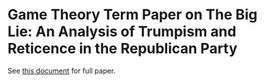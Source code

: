 # Game Theory Term Paper on The Big Lie: An Analysis of Trumpism and Reticence in the Republican Party
See [this document](https://docs.google.com/document/d/e/2PACX-1vRQb101bEguF0d6M5ML2kFWB-KOMoiahu0I3VUcRfK1iPqyX_NAgiQIwyOTzfEKMrb5we6Ei4XacCsV/pub) for full paper.
